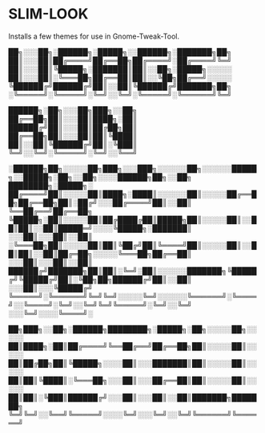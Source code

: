 # SLIM-LOOK
Installs a few themes for use in Gnome-Tweak-Tool.





██╗░░░██╗░██████╗░█████╗░░██████╗░███████╗██╗
██║░░░██║██╔════╝██╔══██╗██╔════╝░██╔════╝╚═╝
██║░░░██║╚█████╗░███████║██║░░██╗░█████╗░░░░░
██║░░░██║░╚═══██╗██╔══██║██║░░╚██╗██╔══╝░░░░░
╚██████╔╝██████╔╝██║░░██║╚██████╔╝███████╗██╗
░╚═════╝░╚═════╝░╚═╝░░╚═╝░╚═════╝░╚══════╝╚═╝

██████╗░██╗░░░██╗███╗░░██╗
██╔══██╗██║░░░██║████╗░██║
██████╔╝██║░░░██║██╔██╗██║
██╔══██╗██║░░░██║██║╚████║
██║░░██║╚██████╔╝██║░╚███║
╚═╝░░╚═╝░╚═════╝░╚═╝░░╚══╝

░██████╗██╗░░░░░██╗███╗░░░███╗░░░░░░██╗░░░░░░█████╗░░█████╗░██╗░░██╗░░░░██████╗██╗░░██╗  ████████╗░█████╗░
██╔════╝██║░░░░░██║████╗░████║░░░░░░██║░░░░░██╔══██╗██╔══██╗██║░██╔╝░░░██╔════╝██║░░██║  ╚══██╔══╝██╔══██╗
╚█████╗░██║░░░░░██║██╔████╔██║█████╗██║░░░░░██║░░██║██║░░██║█████═╝░░░░╚█████╗░███████║  ░░░██║░░░██║░░██║
░╚═══██╗██║░░░░░██║██║╚██╔╝██║╚════╝██║░░░░░██║░░██║██║░░██║██╔═██╗░░░░░╚═══██╗██╔══██║  ░░░██║░░░██║░░██║
██████╔╝███████╗██║██║░╚═╝░██║░░░░░░███████╗╚█████╔╝╚█████╔╝██║░╚██╗██╗██████╔╝██║░░██║  ░░░██║░░░╚█████╔╝
╚═════╝░╚══════╝╚═╝╚═╝░░░░░╚═╝░░░░░░╚══════╝░╚════╝░░╚════╝░╚═╝░░╚═╝╚═╝╚═════╝░╚═╝░░╚═╝  ░░░╚═╝░░░░╚════╝░

██╗███╗░░██╗░██████╗████████╗░█████╗░██╗░░░░░██╗░░░░░
██║████╗░██║██╔════╝╚══██╔══╝██╔══██╗██║░░░░░██║░░░░░
██║██╔██╗██║╚█████╗░░░░██║░░░███████║██║░░░░░██║░░░░░
██║██║╚████║░╚═══██╗░░░██║░░░██╔══██║██║░░░░░██║░░░░░
██║██║░╚███║██████╔╝░░░██║░░░██║░░██║███████╗███████╗
╚═╝╚═╝░░╚══╝╚═════╝░░░░╚═╝░░░╚═╝░░╚═╝╚══════╝╚══════╝

